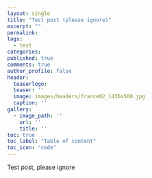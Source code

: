 ```yaml
---
layout: single
title: "Test post (please ignore)"
excerpt: ""
permalink:
tags: 
  - test
categories:
published: true
comments: true
author_profile: false
header:
  teaserlogo:
  teaser: ''
  image: images/headers/france02_1436x500.jpg
  caption: ''
gallery:
  - image_path: ''
    url: ''
    title: ''
toc: true
toc_label: "Table of content"
toc_icon: "code"
---
```


Test post, please ignore